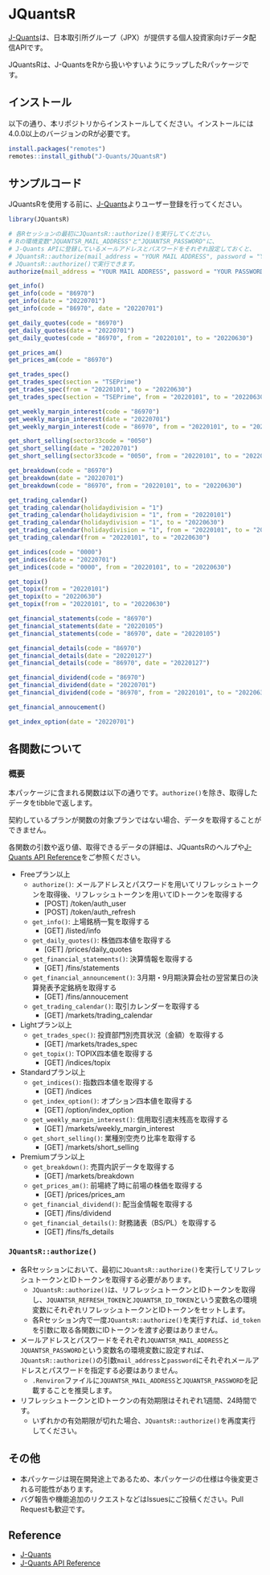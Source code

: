 
# JQuantsR

<!-- badges: start -->
<!-- badges: end -->

[J-Quants](https://jpx-jquants.com/)は、日本取引所グループ（JPX）が提供する個人投資家向けデータ配信APIです。

JQuantsRは、J-QuantsをRから扱いやすいようにラップしたRパッケージです。

## インストール

以下の通り、本リポジトリからインストールしてください。インストールには4.0.0以上のバージョンのRが必要です。

``` r
install.packages("remotes")
remotes::install_github("J-Quants/JQuantsR")
```

## サンプルコード

JQuantsRを使用する前に、[J-Quants](https://jpx-jquants.com/)よりユーザー登録を行ってください。

``` r
library(JQuantsR)

# 各Rセッションの最初にJQuantsR::authorize()を実行してください。
# Rの環境変数"JQUANTSR_MAIL_ADDRESS"と"JQUANTSR_PASSWORD"に、
# J-Quants APIに登録しているメールアドレスとパスワードをそれぞれ設定しておくと、
# JQuantsR::authorize(mail_address = "YOUR MAIL ADDRESS", password = "YOUR PASSWORD")の代わりに
# JQuantsR::authorize()で実行できます。
authorize(mail_address = "YOUR MAIL ADDRESS", password = "YOUR PASSWORD")

get_info()
get_info(code = "86970")
get_info(date = "20220701")
get_info(code = "86970", date = "20220701")

get_daily_quotes(code = "86970")
get_daily_quotes(date = "20220701")
get_daily_quotes(code = "86970", from = "20220101", to = "20220630")

get_prices_am()
get_prices_am(code = "86970")

get_trades_spec()
get_trades_spec(section = "TSEPrime")
get_trades_spec(from = "20220101", to = "20220630")
get_trades_spec(section = "TSEPrime", from = "20220101", to = "20220630")

get_weekly_margin_interest(code = "86970")
get_weekly_margin_interest(date = "20220701")
get_weekly_margin_interest(code = "86970", from = "20220101", to = "20220630")

get_short_selling(sector33code = "0050")
get_short_selling(date = "20220701")
get_short_selling(sector33code = "0050", from = "20220101", to = "20220630")

get_breakdown(code = "86970")
get_breakdown(date = "20220701")
get_breakdown(code = "86970", from = "20220101", to = "20220630")

get_trading_calendar()
get_trading_calendar(holidaydivision = "1")
get_trading_calendar(holidaydivision = "1", from = "20220101")
get_trading_calendar(holidaydivision = "1", to = "20220630")
get_trading_calendar(holidaydivision = "1", from = "20220101", to = "20220630")
get_trading_calendar(from = "20220101", to = "20220630")

get_indices(code = "0000")
get_indices(date = "20220701")
get_indices(code = "0000", from = "20220101", to = "20220630")

get_topix()
get_topix(from = "20220101")
get_topix(to = "20220630")
get_topix(from = "20220101", to = "20220630")

get_financial_statements(code = "86970")
get_financial_statements(date = "20220105")
get_financial_statements(code = "86970", date = "20220105")

get_financial_details(code = "86970")
get_financial_details(date = "20220127")
get_financial_details(code = "86970", date = "20220127")

get_financial_dividend(code = "86970")
get_financial_dividend(date = "20220701")
get_financial_dividend(code = "86970", from = "20220101", to = "20220630")

get_financial_annoucement()

get_index_option(date = "20220701")
```

## 各関数について

### 概要

本パッケージに含まれる関数は以下の通りです。`authorize()`を除き、取得したデータをtibbleで返します。

契約しているプランが関数の対象プランではない場合、データを取得することができません。

各関数の引数や返り値、取得できるデータの詳細は、JQuantsRのヘルプや[J-Quants
API
Reference](https://jpx.gitbook.io/j-quants-ja/api-reference)をご参照ください。

- Freeプラン以上
  - `authorize()`:
    メールアドレスとパスワードを用いてリフレッシュトークンを取得後、リフレッシュトークンを用いてIDトークンを取得する
    - \[POST\] /token/auth_user
    - \[POST\] /token/auth_refresh
  - `get_info()`: 上場銘柄一覧を取得する
    - \[GET\] /listed/info
  - `get_daily_quotes()`: 株価四本値を取得する
    - \[GET\] /prices/daily_quotes
  - `get_financial_statements()`: 決算情報を取得する
    - \[GET\] /fins/statements
  - `get_financial_announcement()`:
    3月期・9月期決算会社の翌営業日の決算発表予定銘柄を取得する
    - \[GET\] /fins/annoucement
  - `get_trading_calendar()`: 取引カレンダーを取得する
    - \[GET\] /markets/trading_calendar
- Lightプラン以上
  - `get_trades_spec()`: 投資部門別売買状況（金額）を取得する
    - \[GET\] /markets/trades_spec
  - `get_topix()`: TOPIX四本値を取得する
    - \[GET\] /indices/topix
- Standardプラン以上
  - `get_indices()`: 指数四本値を取得する
    - \[GET\] /indices
  - `get_index_option()`: オプション四本値を取得する
    - \[GET\] /option/index_option
  - `get_weekly_margin_interest()`: 信用取引週末残高を取得する
    - \[GET\] /markets/weekly_margin_interest
  - `get_short_selling()`: 業種別空売り比率を取得する
    - \[GET\] /markets/short_selling
- Premiumプラン以上
  - `get_breakdown()`: 売買内訳データを取得する
    - \[GET\] /markets/breakdown
  - `get_prices_am()`: 前場終了時に前場の株価を取得する
    - \[GET\] /prices/prices_am
  - `get_financial_dividend()`: 配当金情報を取得する
    - \[GET\] /fins/dividend
  - `get_financial_details()`: 財務諸表（BS/PL）を取得する
    - \[GET\] /fins/fs_details

### `JQuantsR::authorize()`

- 各Rセッションにおいて、最初に`JQuantsR::authorize()`を実行してリフレッシュトークンとIDトークンを取得する必要があります。
  - `JQuantsR::authorize()`は、リフレッシュトークンとIDトークンを取得し、`JQUANTSR_REFRESH_TOKEN`と`JQUANTSR_ID_TOKEN`という変数名の環境変数にそれぞれリフレッシュトークンとIDトークンをセットします。
  - 各Rセッション内で一度`JQuantsR::authorize()`を実行すれば、`id_token`を引数に取る各関数にIDトークンを渡す必要はありません。
- メールアドレスとパスワードをそれぞれ`JQUANTSR_MAIL_ADDRESS`と`JQUANTSR_PASSWORD`という変数名の環境変数に設定すれば、`JQuantsR::authorize()`の引数`mail_address`と`password`にそれぞれメールアドレスとパスワードを指定する必要はありません。
  - `.Renviron`ファイルに`JQUANTSR_MAIL_ADDRESS`と`JQUANTSR_PASSWORD`を記載することを推奨します。
- リフレッシュトークンとIDトークンの有効期限はそれぞれ1週間、24時間です。
  - いずれかの有効期限が切れた場合、`JQuantsR::authorize()`を再度実行してください。

## その他

- 本パッケージは現在開発途上であるため、本パッケージの仕様は今後変更される可能性があります。
- バグ報告や機能追加のリクエストなどはIssuesにご投稿ください。Pull
  Requestも歓迎です。

## Reference

- [J-Quants](https://jpx-jquants.com/)
- [J-Quants API
  Reference](https://jpx.gitbook.io/j-quants-ja/api-reference)
